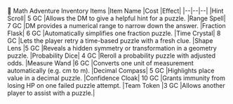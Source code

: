 🎒 Math Adventure Inventory Items
|Item Name	|Cost	|Effect|
|--|--|--|
|Hint Scroll|	5 GC	|Allows the DM to give a helpful hint for a puzzle.
|Range Spell|	7 GC	|DM provides a numerical range to narrow down the answer.
|Fraction Flask|	6 GC	|Automatically simplifies one fraction puzzle.
|Time Crystal|	8 GC	|Lets the player retry a time-based puzzle with a fresh clue.
|Shape Lens	|5 GC	|Reveals a hidden symmetry or transformation in a geometry puzzle.
|Probability Dice|	4 GC |Reroll a probability puzzle with adjusted odds.
|Measure Wand	|6 GC	|Converts one unit of measurement automatically (e.g. cm to m).
|Decimal Compass|	5 GC	|Highlights place value in a decimal puzzle.
|Confidence Cloak|	10 GC	|Grants immunity from losing HP on one failed puzzle attempt.
|Team Token	|3 GC	|Allows another player to assist with a puzzle.|

